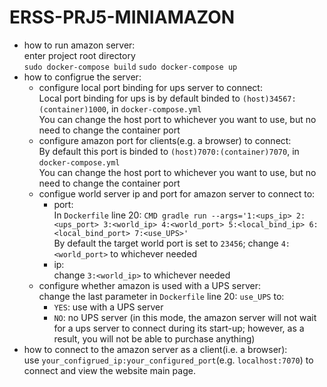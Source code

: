 # ERSS-PRJ5-MINIAMAZON

- how to run amazon server:   
    enter project root directory  
    `sudo docker-compose build`
    `sudo docker-compose up`
- how to configrue the server:
    - configure local port binding for ups server to connect:  
        Local port binding for ups is by default binded to `(host)34567:(container)1000`, in `docker-compose.yml`   
        You can change the host port to whichever you want to use, but no need to change the container port  
    - configure amazon port for clients(e.g. a browser) to connect:  
        By default this port is binded to `(host)7070:(container)7070`, in `docker-compose.yml`   
        You can change the host port to whichever you want to use, but no need to change the container port  
    - configue world server ip and port for amazon server to connect to:  
        - port:  
            In `Dockerfile` line 20: `CMD gradle run --args='1:<ups_ip> 2:<ups_port> 3:<world_ip> 4:<world_port> 5:<local_bind_ip> 6:<local_bind_port> 7:<use_UPS>'`  
            By default the target world port is set to `23456`; change `4:<world_port>` to whichever needed  
        - ip:  
            change `3:<world_ip>` to whichever needed  
    - configure whether amazon is used with a UPS server:  
        change the last parameter in `Dockerfile` line 20: `use_UPS` to:  
        - `YES`: use with a UPS server  
        - `NO`: no UPS server (in this mode, the amazon server will not wait for a ups server to connect during its start-up; however, as a result, you will not be able to purchase anything)  
- how to connect to the amazon server as a client(i.e. a browser):  
    use `your_configrued_ip:your_configured_port`(e.g. `localhost:7070`) to connect and view the website main page.